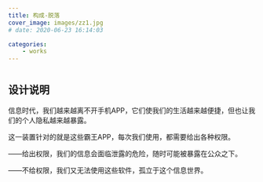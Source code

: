 ```yaml
---
title: 构成-脱落
cover_image: images/zz1.jpg
# date: 2020-06-23 16:14:03

categories:
    - works
---
```

#     

## 设计说明

 信息时代，我们越来越离不开手机APP，它们使我们的生活越来越便捷，但也让我们的个人隐私越来越暴露。

 这一装置针对的就是这些霸王APP，每次我们使用，都需要给出各种权限。

 ——给出权限，我们的信息会面临泄露的危险，随时可能被暴露在公众之下。

 ——不给权限，我们又无法使用这些软件，孤立于这个信息世界。